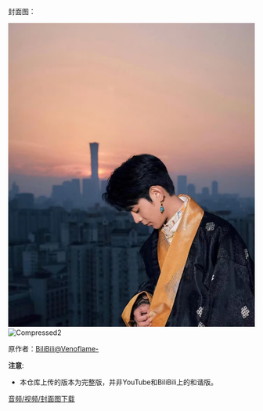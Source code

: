 封面图：

  ![Compressed1](Compressed1.jpeg)
  ![Compressed2](Compressed2.jpeg)

原作者：[BiliBili@Venoflame-](https://b23.tv/v6YJDaz)  

**注意**: 
* 本仓库上传的版本为完整版，并非YouTube和BiliBili上的和谐版。  

[音频/视频/封面图下载](https://github.com/DuolaD/LiTang_Gold_Music/releases/tag/IGS)
